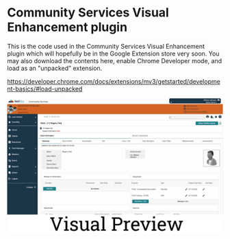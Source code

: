 # Community Services Visual Enhancement plugin

This is the code used in the Community Services Visual Enhancement plugin which will hopefully be in the Google Extension store very soon. You may also download the contents here, enable Chrome Developer mode, and load as an "unpacked" extension.

https://developer.chrome.com/docs/extensions/mv3/getstarted/development-basics/#load-unpacked

![Community Services Preview](cs-preview.png)
